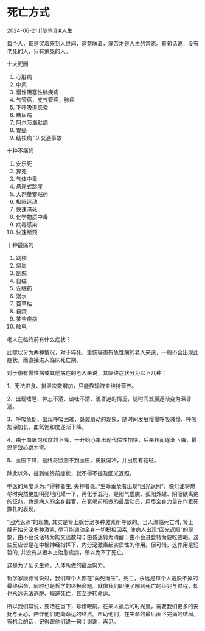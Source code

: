 # 死亡方式
2024-06-21
[[随笔]]
#人生

每个人，都是哭着来到人世间，这意味着，痛苦才是人生的常态。有句话说，没有老死的人，只有病死的人。

十大死因
1. 心脏病
2. 中风
3. 慢性阻塞性肺疾病
4. 气管癌，支气管癌，肺癌
5. 下呼吸道感染
6. 糖尿病
7. 阿尔茨海默病
8. 胃癌
9. 结核病
10.交通事故

十种不痛的
1. 安乐死
2. 猝死
3. 气体中毒
4. 悬崖式跳崖
5. 大剂量安眠药
6. 极限运动
7. 快速淹死
8. 化学物质中毒
9. 病毒感染
10. 快速断颈

十种最痛的
1. 跳楼
2. 烧炭
3. 割腕
4. 自缢
5. 安眠药
6. 溺水
7. 百草枯
8. 自焚
9. 某些疾病
10. 触电

老人在临终前有什么症状？

此症状分为两种情况，对于猝死、重伤等患有急性病的老人来说，一般不会出现此症状，而直接进入临床死亡期。

对于患有慢性病或其他病症的老人来说，其临终症状分为以下几种：

1、无法进食、排泄次数增加，只能靠输液来维持营养。

2、出现嗜睡、神志不清、谈吐不清、浅昏迷的情况，随时间发展逐渐变为深昏迷。

3、呼吸急促、出现呼吸困难，鼻翼扇动的现象，随时间发展慢慢呼吸减慢、呼吸加深加长、血氧饱和度逐渐下降。

4、由于血氧饱和度的下降，一开始心率出现代偿性加快，后来转而逐渐下降，最终导致心跳为零。

5、血压下降，最终将监测不到血压，皮肤湿冷，并出现有花斑。


除此以外，提到临终前症状，就不得不提及回光返照。

中医的角度认为: “得神者生, 失神者死。”生命垂危者出现“回光返照”，像灯油将燃尽时突然更加明亮地闪耀一下，再化于混沌，是阳气虚脱、孤阳外越、阴阳欲离绝的征兆，也是病人的全身器官，在衰竭前所做的最后动员，用尽全身力量在作垂死挣扎的表现。

“回光返照”的现象, 其实是肾上腺分泌多种激素所导致的。当人濒临死亡时, 肾上腺开始分泌多种激素, 尽可能调动全身一切积极因素, 使病人出现“回光返照”的现象，由不会说话转为能交谈数句；由昏迷转为清醒；由不会进食转为要吃要喝。这些反应皆是在中枢神经指挥下，内分泌激素起实质性的作用。但可惜，这作用是短暂的, 并没有从根本上治愈疾病，所以免不了死亡。

这是为了延长生命，人体所做的最后努力。

哲学家康德曾说过，我们每个人都在“向死而生”。死亡，永远是每个人逃脱不掉的最终宿命，同时也是哲学的终极命题。就像我们即便了解到死亡的征兆与过程，却也永远无法逃脱、规避死亡，甚至逆转命运。

所以我们常说，要活在当下，珍惜眼前。在亲人最后的时光里，需要我们更多的安抚与关心，陪伴他们走向命运的终点。帮助他们，在生命的最后画下完满的结局。有机会的话，记得跟他们说一句：谢谢，再见。
